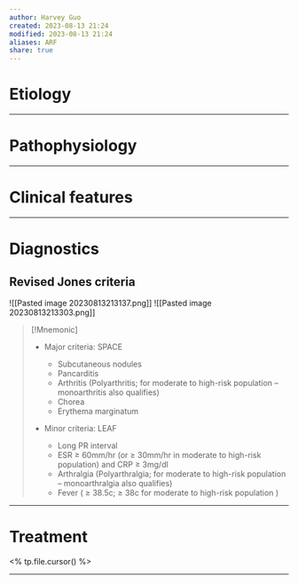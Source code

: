 ```yaml
---
author: Harvey Guo
created: 2023-08-13 21:24
modified: 2023-08-13 21:24
aliases: ARF
share: true
---
```

# Etiology


---
# Pathophysiology


---
# Clinical features


---
# Diagnostics
## Revised Jones criteria
![[Pasted image 20230813213137.png]]
![[Pasted image 20230813213303.png]]
>[!Mnemonic] 
>- Major criteria: SPACE
>	- Subcutaneous nodules
>	- Pancarditis
>	- Arthritis (Polyarthritis; for moderate to high-risk population – monoarthritis also qualifies)
>	- Chorea
>	- Erythema marginatum
>
>- Minor criteria: LEAF
>	- Long PR interval
>	- ESR ≥ 60mm/hr (or ≥ 30mm/hr in moderate to high-risk population) and CRP ≥ 3mg/dl
>	- Arthralgia (Polyarthralgia; for moderate to high-risk population – monoarthralgia also qualifies)
>	- Fever ( ≥ 38.5c; ≥ 38c for moderate to high-risk population )

---
# Treatment
<% tp.file.cursor() %>

---
